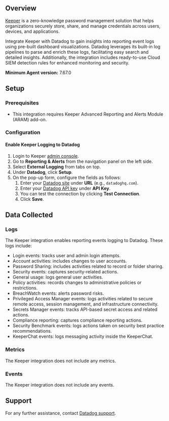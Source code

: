## Overview

[Keeper][1] is a zero-knowledge password management solution that helps organizations securely store, share, and manage credentials across users, devices, and applications.

Integrate Keeper with Datadog to gain insights into reporting event logs using pre-built dashboard visualizations. Datadog leverages its built-in log pipelines to parse and enrich these logs, facilitating easy search and detailed insights. Additionally, the integration includes ready-to-use Cloud SIEM detection rules for enhanced monitoring and security.

**Minimum Agent version:** 7.67.0

## Setup

### Prerequisites

- This integration requires Keeper Advanced Reporting and Alerts Module (ARAM) add-on.

### Configuration

#### Enable Keeper Logging to Datadog

1. Login to Keeper [admin console][2].
2. Go to **Reporting & Alerts** from the navigation panel on the left side.
3. Select **External Logging** from tabs on top.
4. Under **Datadog**, click **Setup**.
5. On the pop-up form, configure the fields as follows:
      1. Enter your [Datadog site][4] under **URL** (e.g., `datadoghq.com`).
      2. Enter your [Datadog API key][5] under **API Key**.
      3. You can test the connection by clicking **Test Connection**.
      4. Click **Save**.

## Data Collected

### Logs

The Keeper integration enables reporting events logging to Datadog. These logs include:
- Login events: tracks user and admin login attempts.
- Account activities: includes changes to user accounts. 
- Password Sharing: includes activities related to record or folder sharing.
- Security events: captures security-related actions.
- General usage: logs general user activities.
- Policy activities: records changes to administrative policies or restrictions.
- BreachWatch events: alerts password risks.
- Privileged Access Manager events: logs activities related to secure remote access, session management, and infrastructure connectivity.
- Secrets Manager events: tracks API-based secret access and related actions.
- Compliance reporting: captures compliance reporting actions.
- Security Benchmark events: logs actions taken on security best practice recommendations.
- KeeperChat events: logs messaging activity inside the KeeperChat.


### Metrics

The Keeper integration does not include any metrics.

### Events

The Keeper integration does not include any events.

## Support

For any further assistance, contact [Datadog support][3].

[1]: https://www.keepersecurity.com/en_GB/enterprise.html
[2]: https://keepersecurity.com/en_GB/console/?#login
[3]: https://docs.datadoghq.com/help/
[4]: https://docs.datadoghq.com/getting_started/site/#access-the-datadog-site
[5]: https://docs.datadoghq.com/account_management/api-app-keys/#add-an-api-key-or-client-token
